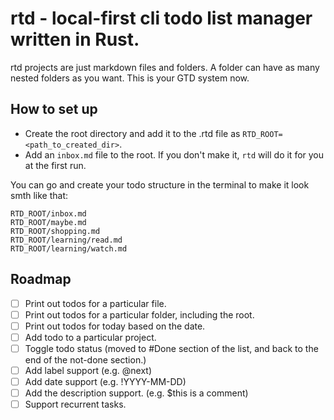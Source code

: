 # rtd - local-first cli todo list manager written in Rust.

rtd projects are just markdown files and folders. A folder can have as many nested folders as you want. This is your GTD system now.

## How to set up
* Create the root directory and add it to the .rtd file as `RTD_ROOT=<path_to_created_dir>`.
* Add an `inbox.md` file to the root. If you don't make it, `rtd` will do it for you at the first run.

You can go and create your todo structure in the terminal to make it look smth like that:
```
RTD_ROOT/inbox.md
RTD_ROOT/maybe.md
RTD_ROOT/shopping.md
RTD_ROOT/learning/read.md
RTD_ROOT/learning/watch.md
```

## Roadmap
* [ ] Print out todos for a particular file.
* [ ] Print out todos for a particular folder, including the root.
* [ ] Print out todos for today based on the date.
* [ ] Add todo to a particular project.
* [ ] Toggle todo status (moved to #Done section of the list, and back to the end of the not-done section.)
* [ ] Add label support (e.g. @next)
* [ ] Add date support (e.g. !YYYY-MM-DD)
* [ ] Add the description support. (e.g. $this is a comment)
* [ ] Support recurrent tasks.
